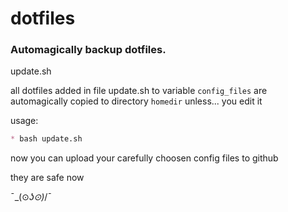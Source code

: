 # dotfiles


### Automagically backup dotfiles.

update.sh

all dotfiles added in file update.sh to variable `config_files` are automagically copied to directory `homedir` unless... you edit it

usage:

```markdown
* bash update.sh
```

now you can upload your carefully choosen config files to github

they are safe now

¯\_(⊙_ʖ⊙)_/¯

